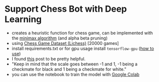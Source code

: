 # Support Chess Bot with Deep Learning
- creates a heuristic function for chess game, can be implemented with the [minimax algorithm](https://en.wikipedia.org/wiki/Minimax) (and alpha beta pruning)
- using [Chess Game Dataset (Lichess)](https://www.kaggle.com/datasnaek/chess) [20000 games]
- install requirements.txt or for gpu usage install `tensorflow-gpu` ([how to use](https://stackoverflow.com/questions/51306862/how-do-i-use-tensorflow-gpu))
- I found [this](https://towardsdatascience.com/creating-a-chess-engine-with-deep-learning-b9477ff3ee3d) post to be pretty helpful.
- "Keep in mind that the scale goes between -1 and 1, -1 being a checkmate for black and 1 being a checkmate for white."
- you can use the notebook to train the model with [Google Colab](https://colab.research.google.com/)